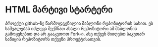 # HTML მარტივი სტარტერი

პროექტი github-ზე წარმოდგენილია შაბლონი რეპოზიტორის სახით. ეს საშუალებას იძლევა შექმნათ ახალი რეპოზიტორი ამ შაბლონის გამოყენებით და არ გააკეთოთ Fork-ი. ასე თქვენ მიიღებთ საკუთარ საწიყის რეპოზიტორს თქვენი პროექტისათვის.

